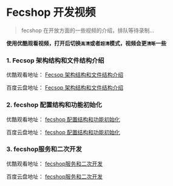 Fecshop 开发视频
================

> fecshop 在开放方面的一些视频的介绍，排队等待录制...

**使用优酷观看视频，打开后切换`高清`或者`超清`模式，视频会更`清晰`一些**


### 1. Fecsop 架构结构和文件结构介绍

优酷观看地址： [Fecsop 架构结构和文件结构介绍](https://v.youku.com/v_show/id_XMzY2MzA3NTE1Ng==.html?spm=a2h3j.8428770.3416059.1)  

百度云盘地址： [Fecsop 架构结构和文件结构介绍](https://pan.baidu.com/s/1skUvhU1#list/path=%2F%E8%A7%86%E9%A2%91%2F%E5%BC%80%E5%8F%91%E8%A7%86%E9%A2%91) 



### 2. fecshop 配置结构和功能初始化

优酷观看地址： [fecshop 配置结构和功能初始化](https://v.youku.com/v_show/id_XMzY2MzA3NTYyOA==.html?spm=a2h3j.8428770.3416059.1)  

百度云盘地址： [fecshop 配置结构和功能初始化](https://pan.baidu.com/s/1skUvhU1#list/path=%2F%E8%A7%86%E9%A2%91%2F%E5%BC%80%E5%8F%91%E8%A7%86%E9%A2%91) 


### 3. fecshop服务和二次开发

优酷观看地址： [fecshop服务和二次开发](https://v.youku.com/v_show/id_XMzY2MzUxOTU5Ng==.html?spm=a2h3j.8428770.3416059.1)  

百度云盘地址： [fecshop服务和二次开发](https://pan.baidu.com/s/1skUvhU1#list/path=%2F%E8%A7%86%E9%A2%91%2F%E5%BC%80%E5%8F%91%E8%A7%86%E9%A2%91) 



